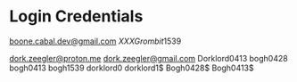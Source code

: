 # Login Credentials

boone.cabal.dev@gmail.com
$XXXGrombit1539$

dork.zeegler@proton.me
dork.zeegler@gmail.com
Dorklord0413
bogh0428
bogh0413
bogh1539
dorklord0
dorklord1$
Bogh0428$
Bogh0413$
